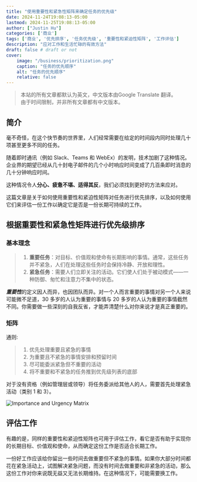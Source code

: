 ```yaml
---
title: "使用重要性和紧急性矩阵来确定任务的优先级"
date: 2024-11-24T19:08:13-05:00
lastmod: 2024-11-25T19:08:13-05:00
author: ["Justin Hu"]
categories: ['商业']
tags: ['商业', '优先排序', '任务优先级', '重要性和紧迫性矩阵', '工作评估']
description: "应对工作和生活忙碌的有效方法"
draft: false # draft or not
cover:
    image: "/business/prioritization.png"
    caption: "任务的优先顺序"
    alt: "任务的优先顺序"
    relative: false
---
```


> 本站的所有文章都默认为英文，中文版本由Google Translate 翻译。  
> 由于时间限制，并非所有文章都有中文版本。

## 简介

毫不奇怪，在这个快节奏的世界里，人们经常需要在给定的时间段内同时处理几十项甚至更多不同的任务。

随着即时通讯（例如 Slack、Teams 和 WebEx）的发明，技术加剧了这种情况。企业界的期望已经从几十封电子邮件的几个小时响应时间变成了几百条即时消息的几十分钟响应时间。

这种情况令人**分心、疲惫不堪、适得其反**，我们必须找到更好的方法来应对。

这篇文章是关于如何使用重要性和紧迫性矩阵对任务进行优先排序，以及如何使用它们来评估一份工作以确定它是否是一份长期可持续的工作。

## 根据重要性和紧急性矩阵进行优先级排序

### 基本理念

>1. **重要任务**：对目标、价值观和使命有长期影响的事情。通常，这些任务并不紧急，人们在处理这些任务时会保持冷静、开放和理性。
>2. **紧急任务**：需要人们立即关注的活动。它们使人们处于被动模式——一种防御、匆忙和注意力不集中的状态。

***重要性***的定义因人而异，也因团队而异。对一个人而言重要的事情对另一个人来说可能微不足道，30 多岁的人认为重要的事情与 20 多岁的人认为重要的事情截然不同。你需要做一些深刻的自我反省，才能弄清楚什么对你来说才是真正重要的。

### 矩阵

通则:  
>
>1. 优先处理重要且紧急的事情
>2. 为重要且不紧急的事情安排和预留时间
>3. 尽可能委派紧急但不重要的活动
>4. 将不重要和不紧急的任务推到优先级列表的底部

对于没有资格（例如管理层或领导）将任务委派给其他人的人，需要首先处理紧急活动（类别 1 和 3）。

![Importance and Urgency Matrix](/business/importance_urgency_matrix.png)

## 评估工作

有趣的是，同样的重要性和紧迫性矩阵也可用于评估工作，看它是否有助于实现你的长期目标、价值观和使命，从而确定这份工作是否适合长期工作。

一份好工作应该给你留出一些时间去做重要但不紧急的事情。如果你大部分时间都花在紧急活动上，试图解决紧急问题，而没有时间去做重要和非紧急的活动，那么这份工作对你来说既无益又无法长期维持。在这种情况下，可能需要换工作。
